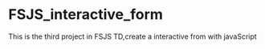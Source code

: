 # FSJS_interactive_form
 This is the third project in FSJS TD,create a interactive from with javaScript
